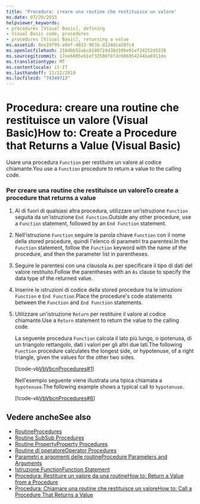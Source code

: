 ```yaml
---
title: 'Procedura: creare una routine che restituisce un valore'
ms.date: 07/20/2015
helpviewer_keywords:
- procedures [Visual Basic], defining
- Visual Basic code, procedures
- procedures [Visual Basic], returning a value
ms.assetid: 8ee19f95-a9ef-4033-963b-d224dca207c4
ms.openlocfilehash: 218dbb52abc0100724d38d10be91ef24252d5226
ms.sourcegitcommit: 17ee6605e01ef32506f8fdc686954244ba6911de
ms.translationtype: MT
ms.contentlocale: it-IT
ms.lasthandoff: 11/22/2019
ms.locfileid: "74349713"
---
```

# <a name="how-to-create-a-procedure-that-returns-a-value-visual-basic"></a><span data-ttu-id="0617d-102">Procedura: creare una routine che restituisce un valore (Visual Basic)</span><span class="sxs-lookup"><span data-stu-id="0617d-102">How to: Create a Procedure that Returns a Value (Visual Basic)</span></span>
<span data-ttu-id="0617d-103">Usare una procedura `Function` per restituire un valore al codice chiamante.</span><span class="sxs-lookup"><span data-stu-id="0617d-103">You use a `Function` procedure to return a value to the calling code.</span></span>  
  
### <a name="to-create-a-procedure-that-returns-a-value"></a><span data-ttu-id="0617d-104">Per creare una routine che restituisce un valore</span><span class="sxs-lookup"><span data-stu-id="0617d-104">To create a procedure that returns a value</span></span>  
  
1. <span data-ttu-id="0617d-105">Al di fuori di qualsiasi altra procedura, utilizzare un'istruzione `Function` seguita da un'istruzione `End Function`.</span><span class="sxs-lookup"><span data-stu-id="0617d-105">Outside any other procedure, use a `Function` statement, followed by an `End Function` statement.</span></span>  
  
2. <span data-ttu-id="0617d-106">Nell'istruzione `Function` seguire la parola chiave `Function` con il nome della stored procedure, quindi l'elenco di parametri tra parentesi.</span><span class="sxs-lookup"><span data-stu-id="0617d-106">In the `Function` statement, follow the `Function` keyword with the name of the procedure, and then the parameter list in parentheses.</span></span>  
  
3. <span data-ttu-id="0617d-107">Seguire le parentesi con una clausola `As` per specificare il tipo di dati del valore restituito.</span><span class="sxs-lookup"><span data-stu-id="0617d-107">Follow the parentheses with an `As` clause to specify the data type of the returned value.</span></span>  
  
4. <span data-ttu-id="0617d-108">Inserire le istruzioni di codice della stored procedure tra le istruzioni `Function` e `End Function`.</span><span class="sxs-lookup"><span data-stu-id="0617d-108">Place the procedure's code statements between the `Function` and `End Function` statements.</span></span>  
  
5. <span data-ttu-id="0617d-109">Utilizzare un'istruzione `Return` per restituire il valore al codice chiamante.</span><span class="sxs-lookup"><span data-stu-id="0617d-109">Use a `Return` statement to return the value to the calling code.</span></span>  
  
     <span data-ttu-id="0617d-110">La seguente procedura `Function` calcola il lato più lungo, o ipotenusa, di un triangolo rettangolo, dati i valori per gli altri due lati.</span><span class="sxs-lookup"><span data-stu-id="0617d-110">The following `Function` procedure calculates the longest side, or hypotenuse, of a right triangle, given the values for the other two sides.</span></span>  
  
     [!code-vb[VbVbcnProcedures#1](~/samples/snippets/visualbasic/VS_Snippets_VBCSharp/VbVbcnProcedures/VB/Class1.vb#1)]  
  
     <span data-ttu-id="0617d-111">Nell'esempio seguente viene illustrata una tipica chiamata a `hypotenuse`.</span><span class="sxs-lookup"><span data-stu-id="0617d-111">The following example shows a typical call to `hypotenuse`.</span></span>  
  
     [!code-vb[VbVbcnProcedures#6](~/samples/snippets/visualbasic/VS_Snippets_VBCSharp/VbVbcnProcedures/VB/Class1.vb#6)]  
  
## <a name="see-also"></a><span data-ttu-id="0617d-112">Vedere anche</span><span class="sxs-lookup"><span data-stu-id="0617d-112">See also</span></span>

- [<span data-ttu-id="0617d-113">Routine</span><span class="sxs-lookup"><span data-stu-id="0617d-113">Procedures</span></span>](./index.md)
- [<span data-ttu-id="0617d-114">Routine Sub</span><span class="sxs-lookup"><span data-stu-id="0617d-114">Sub Procedures</span></span>](./sub-procedures.md)
- [<span data-ttu-id="0617d-115">Routine Property</span><span class="sxs-lookup"><span data-stu-id="0617d-115">Property Procedures</span></span>](./property-procedures.md)
- [<span data-ttu-id="0617d-116">Routine di operatore</span><span class="sxs-lookup"><span data-stu-id="0617d-116">Operator Procedures</span></span>](./operator-procedures.md)
- [<span data-ttu-id="0617d-117">Parametri e argomenti delle routine</span><span class="sxs-lookup"><span data-stu-id="0617d-117">Procedure Parameters and Arguments</span></span>](./procedure-parameters-and-arguments.md)
- [<span data-ttu-id="0617d-118">Istruzione Function</span><span class="sxs-lookup"><span data-stu-id="0617d-118">Function Statement</span></span>](../../../../visual-basic/language-reference/statements/function-statement.md)
- [<span data-ttu-id="0617d-119">Procedura: Restituire un valore da una routine</span><span class="sxs-lookup"><span data-stu-id="0617d-119">How to: Return a Value from a Procedure</span></span>](./how-to-return-a-value-from-a-procedure.md)
- [<span data-ttu-id="0617d-120">Procedura: Chiamare una routine che restituisce un valore</span><span class="sxs-lookup"><span data-stu-id="0617d-120">How to: Call a Procedure That Returns a Value</span></span>](./how-to-call-a-procedure-that-returns-a-value.md)
